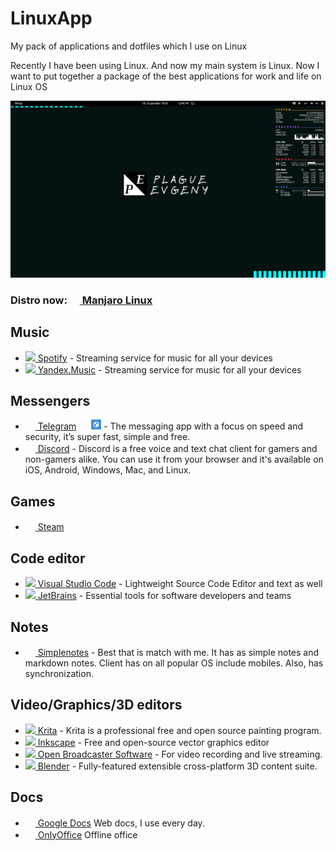 # LinuxApp

My pack of applications and dotfiles which I use on Linux

Recently I have been using Linux. And now my main system is Linux. Now I want to put together a package of the best applications for work and life on Linux OS 

![](assets/poster.png)

### Distro now: [<img src="https://manjaro.org/img/logo.svg" width="16" height="16" /> Manjaro Linux](https://www.manjaro.org/)


## Music

- [<img src="https://www.spotify.com/favicon.ico" height="16" /> Spotify](https://www.spotify.com) - Streaming service for music for all your devices
- [<img src="https://music.yandex.ru/blocks/common/apple-touch.180x180.png" height="16" /> Yandex.Music](https://www.music.yandex.com) - Streaming service for music for all your devices


## Messengers
- [<img src="https://desktop.telegram.org/img/td_favicon.ico" width="16" height="16" /> Telegram](https://desktop.telegram.org/) [<img src="https://dashboard.snapcraft.io/site_media/appmedia/2018/04/Snapcraft-logo-bird.png" width="16" height="16" />](https://snapcraft.io/telegram-desktop) [<img src="https://github.com/flatpak/flatpak/raw/master/flatpak.png?raw=true" width="16" height="16" />](https://flathub.org/apps/details/org.telegram.desktop) - The messaging app with a focus on speed and security, it’s super fast, simple and free.
- [<img src="https://discordapp.com/assets/07dca80a102d4149e9736d4b162cff6f.ico" width="16" height="16" /> Discord](https://discordapp.com) - Discord is a free voice and text chat client for gamers and non-gamers alike. You can use it from your browser and it's available on iOS, Android, Windows, Mac, and Linux.


## Games
- [<img src="https://store.steampowered.com/favicon.ico" width="16" height="16" /> Steam](https://store.steampowered.com/)

## Code editor
- [<img src="https://code.visualstudio.com/favicon.ico" height="16" /> Visual Studio Code](https://code.visualstudio.com/) - Lightweight Source Code Editor and text as well
- [<img src="https://www.jetbrains.com/favicon-32x32.png" height="16" /> JetBrains](https://https://www.jetbrains.com) - 
Essential tools for software developers and teams

## Notes
- [<img src="https://s2.wp.com/wp-content/themes/a8c/simplenote/images/chrome/favicon.ico" width="16" height="16" /> Simplenotes](https://simplenote.com/) - Best that is match with me. It has as simple notes and markdown notes. Client has on all popular OS include mobiles. Also, has synchronization.



## Video/Graphics/3D editors
- [<img src="https://krita.org/wp-content/themes/krita-org-theme/images/favicon.ico" height="16" /> Krita](https://krita.org/)  - Krita is a professional free and open source painting program.
- [<img src="https://media.inkscape.org/static/images/inkscape-logo.png" height="16" /> Inkscape](https://inkscape.org/)  - Free and open-source vector graphics editor
- [<img src="https://obsproject.com/favicon.ico" height="16" /> Open Broadcaster Software](https://obsproject.com/) - For video recording and live streaming.
- [<img src="https://www.blender.org/favicon.ico" height="16" /> Blender](https://www.blender.org/) - Fully-featured extensible cross-platform 3D content suite.

## Docs
- [<img src="https://www.google.com/docs/about/favicon.ico" width="16" height="16" /> Google Docs](https://www.google.com/docs) Web docs, I use every day.
- [<img src="https://static-www.onlyoffice.com/v9.5.0/images/favicons01/favicon_old.ico" width="16" height="16" /> OnlyOffice](https://www.onlyoffice.com/) Offline office

